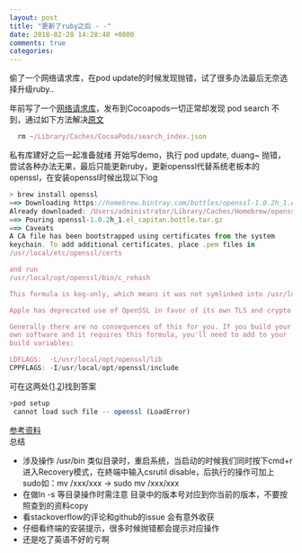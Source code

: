 ```yaml
---
layout: post
title: "更新了ruby之后 - -"
date: 2018-02-28 14:28:48 +0800
comments: true
categories: 
---
```


偷了一个网络请求库，在pod update的时候发现抛错，试了很多办法最后无奈选择升级ruby.. <!--more-->

年前写了一个[网络请求库](https://github.com/yFeii/yFeiiNetwork)，发布到Cocoapods一切正常却发现 pod search 不到，通过如下方法解决[原文](https://www.jianshu.com/p/b5e5cd053464)

```javascript
  rm ~/Library/Caches/CocoaPods/search_index.json
```

私有库建好之后一起准备就绪 开始写demo，执行 pod update, duang~ 抛错，尝试各种办法无果，最后只能更新ruby，更新openssl代替系统老板本的openssl，在安装openssl时候出现以下log

```javascript
> brew install openssl
==> Downloading https://homebrew.bintray.com/bottles/openssl-1.0.2h_1.el_capitan.bottle.tar.gz
Already downloaded: /Users/administrator/Library/Caches/Homebrew/openssl-1.0.2h_1.el_capitan.bottle.tar.gz
==> Pouring openssl-1.0.2h_1.el_capitan.bottle.tar.gz
==> Caveats
A CA file has been bootstrapped using certificates from the system
keychain. To add additional certificates, place .pem files in
/usr/local/etc/openssl/certs

and run
/usr/local/opt/openssl/bin/c_rehash

This formula is keg-only, which means it was not symlinked into /usr/local.

Apple has deprecated use of OpenSSL in favor of its own TLS and crypto libraries

Generally there are no consequences of this for you. If you build your
own software and it requires this formula, you'll need to add to your
build variables:

LDFLAGS:  -L/usr/local/opt/openssl/lib
CPPFLAGS: -I/usr/local/opt/openssl/include
```
可在这两处([1](https://www.cnblogs.com/afluy/p/5462952.html).[2](http://blog.csdn.net/jiamian_/article/details/55098125))找到答案
```javascript
>pod setup
 cannot load such file -- openssl (LoadError)
```
[参考资料](https://stackoverflow.com/questions/14845481/cannot-load-such-file-openssl-loaderror)
<br>总结</br>
* 涉及操作 /usr/bin 类似目录时，重启系统，当启动的时候我们同时按下cmd+r进入Recovery模式，在終端中输入csrutil disable，后执行的操作可加上 sudo如：mv /xxx/xxx -> sudo mv /xxx/xxx
* 在做ln -s 等目录操作时需注意 目录中的版本号对应到你当前的版本，不要按照查到的资料copy
* 看stackoverflow的评论和github的issue 会有意外收获
* 仔细看终端的安装提示，很多时候抛错都会提示对应操作
* 还是吃了英语不好的亏啊

